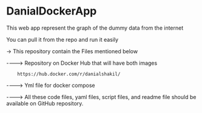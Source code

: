 # DanialDockerApp

This web app represent the graph of the dummy data from the internet

You can pull it from the repo and run it easily

-> This repository contain the Files mentioned below

----> Repository on Docker Hub that will have both images

        https://hub.docker.com/r/danialshakil/

----> Yml file for docker compose 

----> All these code files, yaml files, script files, and readme file should be available on GitHub repository.
